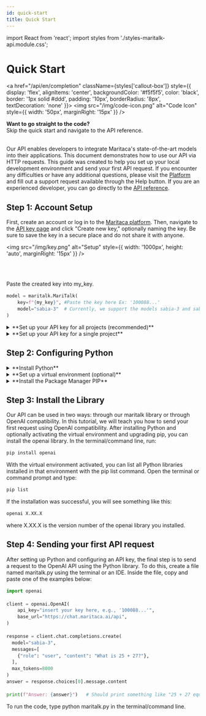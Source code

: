 ```yaml
---
id: quick-start
title: Quick Start
---
```

import React from 'react';
import styles from './styles-maritalk-api.module.css';

# Quick Start
<a href="/api/en/completion" className={styles['callout-box']} style={{ display: 'flex', alignItems: 'center', backgroundColor: '#f5f5f5', color: 'black', border: '1px solid #ddd', padding: '10px', borderRadius: '8px', textDecoration: 'none' }}>
  <img src="/img/code-icon.png" alt="Code Icon" style={{ width: '50px', marginRight: '15px' }} />
  <div>
    <strong>Want to go straight to the code?</strong><br />
    <span>Skip the quick start and navigate to the API reference.</span>
  </div>
</a>
<br />

Our API enables developers to integrate Maritaca's state-of-the-art models into their applications. This document demonstrates how to use our API via HTTP requests. This guide was created to help you set up your local development environment and send your first API request. If you encounter any difficulties or have any additional questions, please visit the <a href="https://plataforma.maritaca.ai/" className={styles.customLink}>
  Platform
</a> and fill out a support request available through the Help button.
If you are an experienced developer, you can go directly to the [API reference](/api/en/completion).

## Step 1: Account Setup

First, create an account or log in to the [Maritaca platform](https://plataforma.maritaca.ai/). Then, navigate to the [API key page](https://plataforma.maritaca.ai/chaves-de-api) and click "Create new key," optionally naming the key. Be sure to save the key in a secure place and do not share it with anyone.

<img src="/img/key.png" alt="Setup" style={{ width: '1000px', height: 'auto', marginRight: '15px' }} />

<br/>
<br/>

Paste the created key into my_key.


```python
model = maritalk.MariTalk(
    key=f"{my_key}", #Paste the key here Ex: '100088...'
    model="sabia-3"  # Currently, we support the models sabia-3 and sabia-2-small
)
```
<details>
  <summary> **Set up your API key for all projects (recommended)** </summary>

  To set up your API key from the Maritaca AI platform for use in your projects, you will need to define an environment variable that will store this key. The process is similar on both Linux and Windows systems, but there are differences in how environment variables are handled on each system. Here is a step-by-step guide for both operating systems. The main advantage of this approach is that the Python library will automatically detect and use the key without requiring you to write any code.
  #### For Linux/macOS:

  1. **Open the Terminal:** Open the terminal on your Linux or macOS operating system.
  2. **Export the Environment Variable:** Write the line below, replacing my_key with your key created in step 1:
  ```bash
  export MARITACA_API_KEY='my_key'
  ```
  3. **Add to Profile File:** For this configuration to persist in all sessions, add the export command to your shell's profile file. For Bash, it is usually .bashrc, .bash_profile, or .profile in your user folder. Open the appropriate file with a text editor:
  ```bash
  nano ~/.bashrc
  ```
  and add the line
  ```bash
  export MARITACA_API_KEY='my_key'
  ```
  4. **Load the Profile File:** To make the changes take effect, you need to load the updated profile file:
  ```bash
  source ~/.bashrc
  ```
  5. **Verification:** Verify the configuration by typing the following command in the terminal:
  ```bash
  echo $MARITACA_API_KEY
  ```
  If everything went correctly, your key should be displayed.

  #### Windows

  1. **Open Command Prompt or PowerShell:** Open the command prompt (CMD) or PowerShell on your Windows system.

  2. **Define the Environment Variable:** In the command prompt, you can define the environment variable temporarily with the following command:
  ```bash
  set MARITACA_API_KEY='my_key'
  ```
  In PowerShell, the command would be:
  ```bash
  $env:MARITACA_API_KEY='my_key'
  ```
  This command will define the environment variable for the current session.

  3. **Permanent Configuration:** To make the environment variable persistent, you need to add the key to your user profile.
  Go to Control Panel > System > Advanced system settings > Environment variables.
  In the "User variables" section, click "New...".
  Set the variable name as MARITACA_API_KEY and the value as your API key.
  Click OK to close the dialog boxes.

  5. **Verification:** Verify the configuration by typing the following command in the terminal:
  ```bash
  echo $MARITACA_API_KEY
  ```
  If everything went correctly, your key should be displayed.
</details>
<details>
  <summary> **Set up your API key for a single project** </summary>

  To ensure that your API key is kept confidential and restricted to a specific project, you can implement a secure key management system. First, configure an environment variables file called .env in the directory of your project.

  To protect your credentials and prevent them from being accidentally sent to a version control repository, it is essential to create a .gitignore file in the root directory of the project. In this file, enter the line .env to ensure that the .env file is not tracked by the version control system.

  After establishing the .gitignore file, you can proceed to create the .env file. Use the terminal or your preferred IDE (Integrated Development Environment) to edit these files. Enter your secret API key in the .env file, defining it as MARITACA_API_KEY. If you do not yet have an API key, you need to generate one by accessing the API keys section on the relevant platform.

  Your .env file should be configured as follows:

  ```text
  MARITACA_API_KEY= 'my_key'
  ```
  Make sure to replace my_key with your actual API key. This file will now contain the key necessary for your Python code to access the services associated with your API key, keeping the credentials secure and private.

  The API key can be imported by running the following code:

  ```python
  import openai

  model = openai.OpenAI(
    api_key="my_key",,
    base_url="https://chat.maritaca.ai/api",
  )

  ```
</details>


## Step 2: Configuring Python
<details>
  <summary>**Install Python**</summary>

    To use the Maritaca Python library, you will need to ensure that you have Python installed. Some computers come with Python pre-installed, while others require you to set it up yourself.

    1. Go to the official Python website: [https://www.python.org/](https://www.python.org/)
    2. In the top menu, click on "Downloads".
    3. Choose the latest version of Python that is compatible with your operating system (Windows, macOS, or Linux).
    4. Click to download the installer.
    5. After the download, open the installation file.
    6. If you are on a Windows system, click "Run" or "Executar".
    7. Follow the installation wizard steps.
      - **For Windows and macOS:** The default installation is usually sufficient. Make sure to check the option to add Python to the system PATH.
      - **For Linux:** On many distributions, Python is already pre-installed. If you need to install or update it, you can use your distribution's package manager (such as `apt` for Ubuntu, `yum` for Fedora, etc.).
    8. To verify that Python was installed correctly, open the terminal (or command prompt on Windows) and type:
    ```bash
    python --version
    ```
</details>

<details>
  <summary>**Set up a virtual environment (optional)**</summary>

A virtual environment is a directory that contains an independent Python environment, with its own installation of packages. This allows you to manage dependencies for different projects easily. To create a virtual environment, Python provides an embedded module called `venv` that offers the basic functionality needed for the virtual environment. Open the terminal or command prompt and execute the following commands:

```bash
python -m venv my_environment
```

To work with the virtual environment, you need to activate it:

On Unix-based systems (Linux/macOS) execute:
```bash
source my_environment/bin/activate
```

On Windows, execute:

```bash
my_environment\Scripts\activate
```
After activation, the name of your environment will appear in the prompt, indicating that you are working within it.
</details>

<details>
  <summary>**Install the Package Manager PIP**</summary>

Python already comes with PIP, which is a package manager, but you should check if you are using the latest version:
```bash
pip install --upgrade pip
```
</details>

## Step 3: Install the Library
Our API can be used in two ways: through our maritalk library or through OpenAI compatibility. In this tutorial, we will teach you how to send your first request using OpenAI compatibility. After installing Python and optionally activating the virtual environment and upgrading pip, you can install the openai library. In the terminal/command line, run:

```bash
pip install openai
```

With the virtual environment activated, you can list all Python libraries installed in that environment with the pip list command. Open the terminal or command prompt and type:

```bash
pip list
```
If the installation was successful, you will see something like this:
```bash
openai X.XX.X
```
where X.XX.X is the version number of the openai library you installed.

## Step 4: Sending your first API request

After setting up Python and configuring an API key, the final step is to send a request to the OpenAI API using the Python library. To do this, create a file named maritalk.py using the terminal or an IDE.
Inside the file, copy and paste one of the examples below:

```python
import openai

client = openai.OpenAI(
    api_key="insert your key here, e.g., '100088...'",
    base_url="https://chat.maritaca.ai/api",
)

response = client.chat.completions.create(
  model="sabia-3",
  messages=[
    {"role": "user", "content": "What is 25 + 27?"},
  ],
  max_tokens=8000
)
answer = response.choices[0].message.content

print(f"Answer: {answer}")   # Should print something like "25 + 27 equals 52."
```
To run the code, type python maritalk.py in the terminal/command line.
